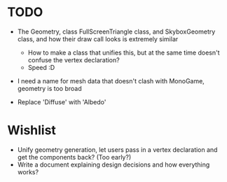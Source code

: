# TODO

- The Geometry, class FullScreenTriangle class, and SkyboxGeometry class, and how their draw call looks is extremely similar
    - How to make a class that unifies this, but at the same time doesn't confuse the vertex declaration?
    - Speed :D

- I need a name for mesh data that doesn't clash with MonoGame, geometry is too broad


- Replace 'Diffuse' with 'Albedo'

# Wishlist

- Unify geometry generation, let users pass in a vertex declaration and get the components back? (Too early?)
- Write a document explaining design decisions and how everything works?
